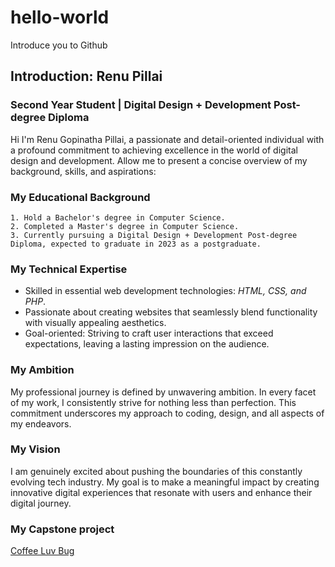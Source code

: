 # hello-world
Introduce you to Github

## Introduction: Renu Pillai

### Second Year Student | Digital Design + Development Post-degree Diploma 

Hi I'm Renu Gopinatha Pillai, a passionate and detail-oriented individual with a profound commitment to achieving excellence in the world of digital design and development. Allow me to present a concise overview of my background, skills, and aspirations:

### My Educational Background 
   
    1. Hold a Bachelor's degree in Computer Science.
    2. Completed a Master's degree in Computer Science.
    3. Currently pursuing a Digital Design + Development Post-degree Diploma, expected to graduate in 2023 as a postgraduate.

### My Technical Expertise

   - Skilled in essential web development technologies: *HTML, CSS, and PHP*.
   - Passionate about creating websites that seamlessly blend functionality with visually appealing aesthetics.
   - Goal-oriented: Striving to craft user interactions that exceed expectations, leaving a lasting impression on the audience.

### My Ambition

My professional journey is defined by unwavering ambition. In every facet of my work, I consistently strive for nothing less than perfection. This commitment underscores my approach to coding, design, and all aspects of my endeavors.
     
### My Vision

I am genuinely excited about pushing the boundaries of this constantly evolving tech industry. My goal is to make a meaningful impact by creating innovative digital experiences that resonate with users and enhance their digital journey.

### My Capstone project

[Coffee Luv Bug](https://learndigital.dev/students/renu-pillai/)
